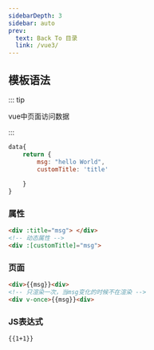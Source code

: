 ```yaml
---
sidebarDepth: 3
sidebar: auto
prev:
  text: Back To 目录
  link: /vue3/
---
```




## 模板语法

::: tip  

vue中页面访问数据

:::

```js
data{
    return {
        msg: "hello World",
        customTitle: 'title'
     
    }
}
```



### 属性

```html
<div :title="msg"> </div>
<!-- 动态属性 -->
<div :[customTitle]="msg">
```



### 页面

```html
<div>{{msg}}<div>
<!-- 只渲染一次，当msg变化的时候不在渲染 -->
<div v-once>{{msg}}<div>
```



### JS表达式

```vue
{{1+1}}
```













